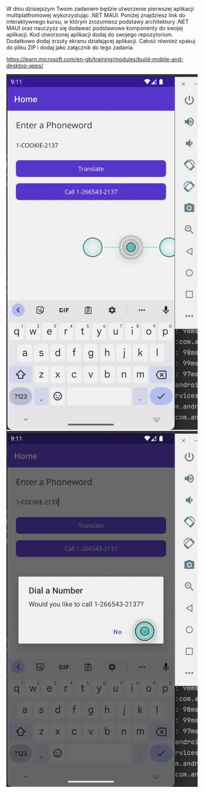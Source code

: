 W dniu dzisiejszym Twoim zadaniem będzie utworzenie pierwszej aplikacji multiplatfromowej wykorzystując .NET MAUI. Poniżej znajdziesz link do interaktywnego kursu, w którym zrozumiesz podstawy architektury .NET MAUI oraz nauczysz się dodawać podstawowe komponenty do swojej aplikacji. Kod utworzonej aplikacji dodaj do swojego repozytorium. Dodatkowo dodaj zrzuty ekranu działającej aplikacji. Całość również spakuj do pliku ZIP i dodaj jako załącznik do tego zadania.

https://learn.microsoft.com/en-gb/training/modules/build-mobile-and-desktop-apps/

![](https://github.com/Neology92/2022Z_mobile_iot_24517/blob/master/mobile_iot_lab02/SS1.png)
![](https://github.com/Neology92/2022Z_mobile_iot_24517/blob/master/mobile_iot_lab02/SS2.png)
